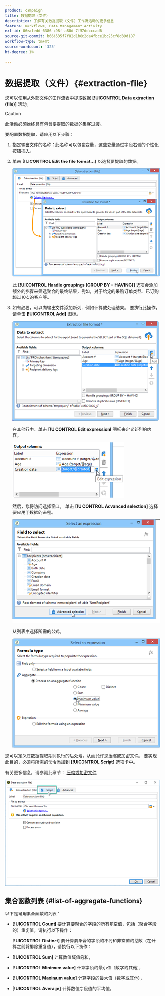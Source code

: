 ```yaml
---
product: campaign
title: 数据提取（文件）
description: 了解有关数据提取（文件）工作流活动的更多信息
feature: Workflows, Data Management Activity
exl-id: 06eafedd-6386-498f-a80d-7f57ddcccad6
source-git-commit: b666535f7f82d1b8c2da4fbce1bc25cf8d39d187
workflow-type: tm+mt
source-wordcount: '325'
ht-degree: 1%

---
```


# 数据提取（文件）{#extraction-file}



您可以使用从外部文件的工作流表中提取数据 **[!UICONTROL Data extraction (file)]** 活动。

>[!CAUTION]
>
>此活动必须始终具有包含要提取的数据的集客过渡。

要配置数据提取，请应用以下步骤：

1. 指定输出文件的名称：此名称可以包含变量，这些变量通过字段右侧的个性化按钮插入。
1. 单击 **[!UICONTROL Edit the file format...]** 以选择要提取的数据。

   ![](assets/s_advuser_extract_file_param.png)

   此 **[!UICONTROL Handle groupings (GROUP BY + HAVING)]** 选项会添加额外的步骤来筛选聚合的最终结果，例如，对于给定的采购订单类型、已订购超过10次的客户等。

1. 如有必要，可以向输出文件添加新列，例如计算或处理结果。 要执行此操作，请单击 **[!UICONTROL Add]** 图标。

   ![](assets/s_advuser_extract_file_add_col.png)

   在其他行中，单击 **[!UICONTROL Edit expression]** 图标来定义新列的内容。

   ![](assets/s_advuser_extract_file_add_exp.png)

   然后，您将访问选择窗口。 单击 **[!UICONTROL Advanced selection]** 选择要应用于数据的进程。

   ![](assets/s_advuser_extract_file_advanced_selection.png)

   从列表中选择所需的公式。

   ![](assets/s_advuser_extract_file_agregate_values.png)

您可以定义在数据提取期间执行的后处理，从而允许您压缩或加密文件。 要实现此目的，必须将所需的命令添加到 **[!UICONTROL Script]** 选项卡中。

有关更多信息，请参阅此章节： [压缩或加密文件](../../platform/using/zip-encrypt.md)

![](assets/postprocessing_dataextraction.png)

## 集合函数列表 {#list-of-aggregate-functions}

以下是可用集合函数的列表：

* **[!UICONTROL Count]** 要计算要聚合的字段的所有非空值，包括（聚合字段的）重复值，请执行以下操作：

  **[!UICONTROL Distinct]** 要计算要聚合的字段的不同和非空值的总数（在计算之前将排除重复值），请执行以下操作：

* **[!UICONTROL Sum]** 计算数值域值的和，
* **[!UICONTROL Minimum value]** 计算字段的最小值（数字或其他），
* **[!UICONTROL Maximum value]** 计算字段的最大值（数字或其他），
* **[!UICONTROL Average]** 计算数值字段值的平均值。
